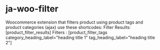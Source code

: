# ja-woo-filter
Woocommerce extension that filters product using product tags and product categories (ajax)
use these shortcodes:
Filter Results: [product_filter_results]
Filters : [product_filter_tags category_heading_label="heading title 1" tag_heading_label="heading title 2"]